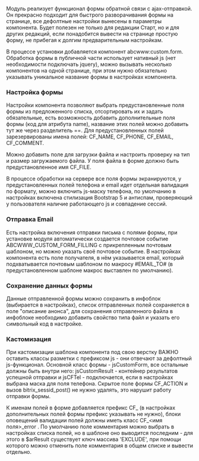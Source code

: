 Модуль реализует функционал формы обратной связи с ajax-отправкой. Он прекрасно подходит для быстрого разворачивания формы на странице, все дефолтные настройки вынесены в параметры компонента. Будет полезен не только для редакции Старт, но и для других редакций, если понадобится вывести на странице простую форму, не прибегая к долгим предварительным настройкам. 

В процессе установки добавляется компонент abcwww:custom.form. Обработка формы в публичной части использует нативный js (нет необходимости подключать jquery), можно вызывать несколько компонентов на одной странице, при этом нужно обязательно указывать уникальное название формы в настройках компонента.

### Настройка формы ###

Настройки компонента позволяют выбрать предустановленные поля формы из предложенного списка, отсортировать их и задать обязательные, есть возможность добавить дополнительные поля формы (код для атрибута name), название этих полей можно добавить тут же через разделитель ==. Для предустановленных полей зарезервированы имена полей: CF_NAME, CF_PHONE, CF_EMAIL, CF_COMMENT.

Можно добавить поле для загрузки файла и настроить проверку на тип и размер загружаемого файла. У поля файла в форме должно быть предустановленное имя CF_FILE.

В процессе обработки на сервере все поля формы экранируются, у предустановленных полей телефона и email идет отдельная валидация по формату, можно включить js-маску телефона, по умолчанию в настройках включена стилизация Bootstrap 5 и антиспам, проверяющий у пользователя наличие работающего js и совпадение сессий. 

###  Отправка Email ###

Есть настройка включения отправки письма с полями формы, при установке модуля автоматически создается почтовое событие ABCWWW_CUSTOM_FORM_FILLING с прикрепленным почтовым шаблоном, но можно указать своё почтовое событие. В настройках компонента есть поле получателя, в нём указывается email, который подхватывается почтовым шаблоном по макросу #EMAIL_TO# (в предустановленном шаблоне макрос выставлен по умолчанию).

### Сохранение данных формы ### 

Данные отправленной формы можно сохранить в инфоблок (выбирается в настройках), список отправленных полей сохраняется в поле "описание анонса", для сохранения отправленного файла в инфоблоке необходимо добавить свойство типа файл и указать его символьный код в настройке.

### Кастомизация ###

При кастомизации шаблона компонента под свою верстку ВАЖНО оставить классы разметки с префиксом js - они отвечают за дефолтный js-функционал. Основной класс формы - jsCustomForm, все остальные должны быть внутри него: jsCustomResult - контейнер результатов успешной отправки и jsCFTel - подключается, если в настройках выбрана маска для поля телефона. Скрытое поле формы CF_ACTION и вызов bitrix_sessid_post() не нужно удалять, это нарушит работу отправки формы.

К именам полей в форме добавляется префикс CF_ (в настройках дополнительных полей формы префикс указывать не нужно), блоки оповещений валидации полей должны иметь класс  CF_<имя поля>_error . По умолчанию поле комментария можно выбрать в настройках списка полей, но в шаблоне оно выводится последним - для этого в $arResult существует ключ массива 'EXCLUDE', при помощи которого можно отменить поле комментария в общем списке и вывести отдельно.
